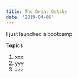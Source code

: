 ```yaml
---
title: The Great Gatsby
date: '2019-04-06'
---
```

I just launched a bootcamp

**Topics**

1. xxx
2. yyy
3. zzz
